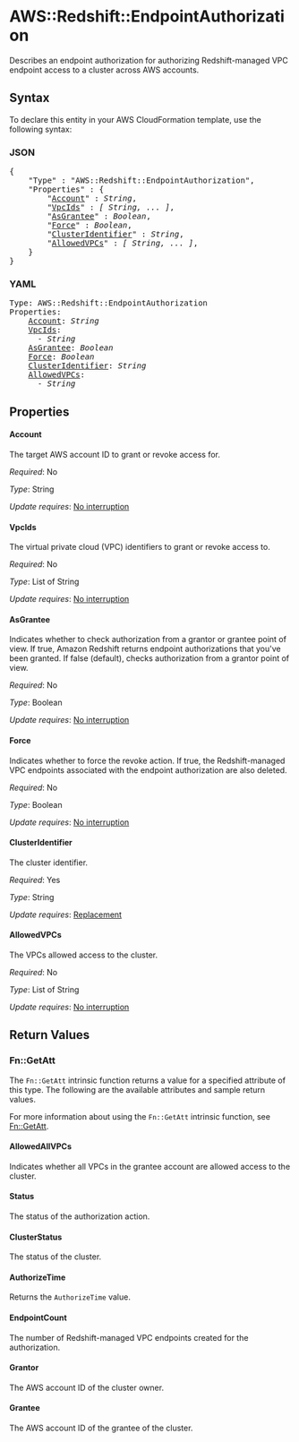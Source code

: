 # AWS::Redshift::EndpointAuthorization

Describes an endpoint authorization for authorizing Redshift-managed VPC endpoint access to a cluster across AWS accounts.

## Syntax

To declare this entity in your AWS CloudFormation template, use the following syntax:

### JSON

<pre>
{
    "Type" : "AWS::Redshift::EndpointAuthorization",
    "Properties" : {
        "<a href="#account" title="Account">Account</a>" : <i>String</i>,
        "<a href="#vpcids" title="VpcIds">VpcIds</a>" : <i>[ String, ... ]</i>,
        "<a href="#asgrantee" title="AsGrantee">AsGrantee</a>" : <i>Boolean</i>,
        "<a href="#force" title="Force">Force</a>" : <i>Boolean</i>,
        "<a href="#clusteridentifier" title="ClusterIdentifier">ClusterIdentifier</a>" : <i>String</i>,
        "<a href="#allowedvpcs" title="AllowedVPCs">AllowedVPCs</a>" : <i>[ String, ... ]</i>,
    }
}
</pre>

### YAML

<pre>
Type: AWS::Redshift::EndpointAuthorization
Properties:
    <a href="#account" title="Account">Account</a>: <i>String</i>
    <a href="#vpcids" title="VpcIds">VpcIds</a>: <i>
      - String</i>
    <a href="#asgrantee" title="AsGrantee">AsGrantee</a>: <i>Boolean</i>
    <a href="#force" title="Force">Force</a>: <i>Boolean</i>
    <a href="#clusteridentifier" title="ClusterIdentifier">ClusterIdentifier</a>: <i>String</i>
    <a href="#allowedvpcs" title="AllowedVPCs">AllowedVPCs</a>: <i>
      - String</i>
</pre>

## Properties

#### Account

The target AWS account ID to grant or revoke access for.

_Required_: No

_Type_: String

_Update requires_: [No interruption](https://docs.aws.amazon.com/AWSCloudFormation/latest/UserGuide/using-cfn-updating-stacks-update-behaviors.html#update-no-interrupt)

#### VpcIds

The virtual private cloud (VPC) identifiers to grant or revoke access to.

_Required_: No

_Type_: List of String

_Update requires_: [No interruption](https://docs.aws.amazon.com/AWSCloudFormation/latest/UserGuide/using-cfn-updating-stacks-update-behaviors.html#update-no-interrupt)

#### AsGrantee

Indicates whether to check authorization from a grantor or grantee point of view. If true, Amazon Redshift returns endpoint authorizations that you've been granted. If false (default), checks authorization from a grantor point of view.

_Required_: No

_Type_: Boolean

_Update requires_: [No interruption](https://docs.aws.amazon.com/AWSCloudFormation/latest/UserGuide/using-cfn-updating-stacks-update-behaviors.html#update-no-interrupt)

#### Force

 Indicates whether to force the revoke action. If true, the Redshift-managed VPC endpoints associated with the endpoint authorization are also deleted.

_Required_: No

_Type_: Boolean

_Update requires_: [No interruption](https://docs.aws.amazon.com/AWSCloudFormation/latest/UserGuide/using-cfn-updating-stacks-update-behaviors.html#update-no-interrupt)

#### ClusterIdentifier

The cluster identifier.

_Required_: Yes

_Type_: String

_Update requires_: [Replacement](https://docs.aws.amazon.com/AWSCloudFormation/latest/UserGuide/using-cfn-updating-stacks-update-behaviors.html#update-replacement)

#### AllowedVPCs

The VPCs allowed access to the cluster.

_Required_: No

_Type_: List of String

_Update requires_: [No interruption](https://docs.aws.amazon.com/AWSCloudFormation/latest/UserGuide/using-cfn-updating-stacks-update-behaviors.html#update-no-interrupt)

## Return Values

### Fn::GetAtt

The `Fn::GetAtt` intrinsic function returns a value for a specified attribute of this type. The following are the available attributes and sample return values.

For more information about using the `Fn::GetAtt` intrinsic function, see [Fn::GetAtt](https://docs.aws.amazon.com/AWSCloudFormation/latest/UserGuide/intrinsic-function-reference-getatt.html).

#### AllowedAllVPCs

Indicates whether all VPCs in the grantee account are allowed access to the cluster.

#### Status

The status of the authorization action.

#### ClusterStatus

The status of the cluster.

#### AuthorizeTime

Returns the <code>AuthorizeTime</code> value.

#### EndpointCount

The number of Redshift-managed VPC endpoints created for the authorization.

#### Grantor

The AWS account ID of the cluster owner.

#### Grantee

The AWS account ID of the grantee of the cluster.
